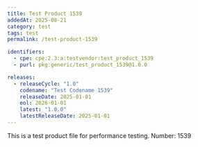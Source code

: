 ```yaml
---
title: Test Product 1539
addedAt: 2025-08-21
category: test
tags: test
permalink: /test-product-1539

identifiers:
  - cpe: cpe:2.3:a:testvendor:test_product_1539
  - purl: pkg:generic/test_product_1539@1.0.0

releases:
  - releaseCycle: "1.0"
    codename: "Test Codename 1539"
    releaseDate: 2025-01-01
    eol: 2026-01-01
    latest: "1.0.0"
    latestReleaseDate: 2025-01-01
---
```


This is a test product file for performance testing. Number: 1539
